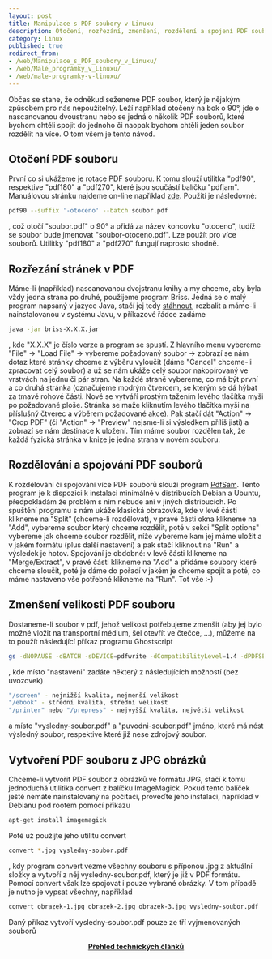 ```yaml
---
layout: post
title: Manipulace s PDF soubory v Linuxu
description: Otočení, rozřezání, zmenšení, rozdělení a spojení PDF souborů.
category: Linux
published: true
redirect_from: 
- /web/Manipulace_s_PDF_soubory_v_Linuxu/
- /web/Malé_prográmky_v_Linuxu/
- /web/male-programky-v-linuxu/
---
```


Občas se stane, že odněkud seženeme PDF soubor, který je nějakým způsobem pro nás nepoužitelný. Leží například otočený na bok o 90°, jde o nascanovanou dvoustranu nebo se jedná o několik PDF souborů, které bychom chtěli spojit do jednoho či naopak bychom chtěli jeden soubor rozdělit na více. O tom všem je tento návod.

## Otočení PDF souboru

První co si ukážeme je rotace PDF souboru. K tomu slouží utilitka "pdf90", respektive "pdf180" a "pdf270", které jsou součástí balíčku "pdfjam". Manuálovou stránku najdeme on-line například [zde](https://linux.die.net/man/1/pdf90). Použití je následovné:

```bash
pdf90 --suffix '-otoceno' --batch soubor.pdf
```

, což otočí "soubor.pdf" o 90° a přidá za název koncovku "otoceno", tudíž se soubor bude jmenovat "soubor-otoceno.pdf". Lze použít pro více souborů. Utilitky "pdf180" a "pdf270" fungují naprosto shodně.

## Rozřezání stránek v PDF

Máme-li (například) nascanovanou dvojstranu knihy a my chceme, aby byla vždy jedna strana po druhé, použijeme program Briss. Jedná se o malý program napsaný v jazyce Java, stačí jej tedy [stáhnout](https://sourceforge.net/projects/briss/files/), rozbalit a máme-li nainstalovanou v systému Javu, v příkazové řádce zadáme

```bash
java -jar briss-X.X.X.jar
```

, kde "X.X.X" je číslo verze a program se spustí. Z hlavního menu vybereme "File" -> "Load File" -> vybereme požadovaný soubor -> zobrazí se nám dotaz které stránky chceme z výběru vyloučit (dáme "Cancel" chceme-li zpracovat celý soubor) a už se nám ukáže celý soubor nakopírovaný ve vrstvách na jednu či pár stran. Na každé straně vybereme, co má být první a co druhá stránka (označujeme modrým čtvercem, se kterým se dá hýbat za tmavé rohové části. Nové se vytváří prostým tažením levého tlačítka myši po požadované ploše. Stránka se maže kliknutím levého tlačítka myši na příslušný čtverec a výběrem požadované akce). Pak stačí dát "Action" -> "Crop PDF" (či "Action" -> "Preview" nejsme-li si výsledkem příliš jisti) a zobrazí se nám destinace k uložení. Tím máme soubor rozdělen tak, že každá fyzická stránka v knize je jedna strana v novém souboru.

## Rozdělování a spojování PDF souborů

K rozdělování či spojování více PDF souborů slouží program [PdfSam](https://pdfsam.org/). Tento program je k dispozici k instalaci minimálně v distribucích Debian a Ubuntu, předpokládám že problém s ním nebude ani v jiných distribucích. Po spuštění programu s nám ukáže klasická obrazovka, kde v levé části klikneme na "Split" (chceme-li rozdělovat), v pravé části okna klikneme na "Add", vybereme soubor který chceme rozdělit, poté v sekci "Split options" vybereme jak chceme soubor rozdělit, níže vybereme kam jej máme uložit a v jakém formátu (plus další nastavení) a pak stačí kliknout na "Run" a výsledek je hotov. Spojování je obdobné: v levé části klikneme na "Merge/Extract", v pravé části klikneme na "Add" a přidáme soubory které chceme sloučit, poté je dáme do pořadí v jakém je chceme spojit a poté, co máme nastaveno vše potřebné klikneme na "Run". Toť vše :-)

## Zmenšení velikosti PDF souboru

Dostaneme-li soubor v pdf, jehož velikost potřebujeme zmenšit (aby jej bylo možné vložit na transportní médium, šel otevřít ve čtečce, ...), můžeme na to použít následující příkaz programu Ghostscript

```bash
gs -dNOPAUSE -dBATCH -sDEVICE=pdfwrite -dCompatibilityLevel=1.4 -dPDFSETTINGS=nastaveni -sOutputFile=vysledny-soubor.pdf puvodni-soubor.pdf
```
, kde místo "nastaveni" zadáte některý z následujících možností (bez uvozovek)

```bash
"/screen" - nejnižší kvalita, nejmenší velikost
"/ebook" - střední kvalita, střední velikost
"/printer" nebo "/prepress" - nejvyšší kvalita, největší velikost
```

a místo "vysledny-soubor.pdf" a "puvodni-soubor.pdf" jméno, které má nést výsledný soubor, respektive které již nese zdrojový soubor.

## Vytvoření PDF souboru z JPG obrázků

Chceme-li vytvořit PDF soubor z obrázků ve formátu JPG, stačí k tomu jednoduchá utilitika convert z balíčku ImageMagick. Pokud tento balíček ještě nemáte nainstalovaný na počítači, proveďte jeho instalaci, například v Debianu pod rootem pomocí příkazu

```bash
apt-get install imagemagick
```

Poté už použijte jeho utilitu convert

```bash
convert *.jpg vysledny-soubor.pdf
```

, kdy program convert vezme všechny souboru s příponou .jpg z aktuální složky a vytvoří z něj vysledny-soubor.pdf, který je již v PDF formátu. Pomocí convert však lze spojovat i pouze vybrané obrázky. V tom případě je nutno je vypsat všechny, například

```bash
convert obrazek-1.jpg obrazek-2.jpg obrazek-3.jpg vysledny-soubor.pdf
```

Daný příkaz vytvoří vysledny-soubor.pdf pouze ze tří vyjmenovaných souborů

<center><b><a href="../">Přehled technických článků</a></b></center>
